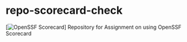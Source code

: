 # repo-scorecard-check
[![OpenSSF Scorecard](htt‌ps://api.securityscorecards.dev/projects/github.com/samson-silver/repo-scorecard-check/badge
)]
Repository for Assignment on using OpenSSF Scorecard

